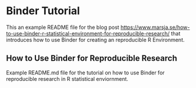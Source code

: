 Binder Tutorial
================

This an example README file for the blog post https://www.marsja.se/how-to-use-binder-r-statistical-environment-for-reproducible-research/ that introduces how to use Binder for creating an reproducible R Environment.

## How to Use Binder for Reproducible Research

Example README.md file for the tutorial on how to use Binder for
reproducible research in R statistical enviornment.
